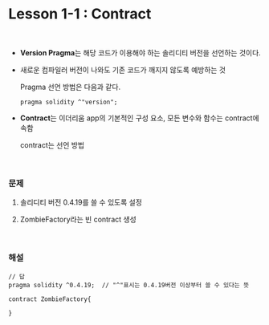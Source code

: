 # Lesson 1-1 : Contract

<br>

- **Version Pragma**는 해당 코드가 이용해야 하는 솔리디티 버전을 선언하는 것이다.

- 새로운 컴파일러 버전이 나와도 기존 코드가 깨지지 않도록 예방하는 것

  

  Pragma 선언 방법은 다음과 같다.

  ```solidity
  pragma solidity ^"version";
  ```

  

- **Contract**는 이더리움 app의 기본적인 구성 요소, 모든 변수와 함수는 contract에 속함

  contract는 선언 방법

<br>

### 문제

1.  솔리디티 버전 0.4.19를 쓸 수 있도록 설정

2.  ZombieFactory라는 빈 contract 생성

   <br>

### 해설

```solidity
// 답
pragma solidity ^0.4.19;  // "^"표시는 0.4.19버전 이상부터 쓸 수 있다는 뜻

contract ZombieFactory{

}

```

